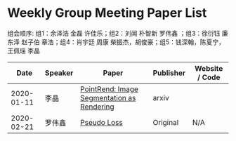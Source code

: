# Weekly Group Meeting Paper List

组会顺序: 组1：余泽浩 金磊 许佳乐；组2：刘闻 朴智新 罗伟鑫 ；组3：徐衍钰 廉东泽 赵子伯 章浩；组4：肖宇廷 周康  柴振杰，胡俊豪；组5：钱深翰，陈夏宁，王佩瑶  李晶

| Date | Speaker | Paper | Publisher | Website / Code |
| ---- | ------- | ----- | --------- | -------------- |
| 2020-01-11 | 李晶 | [PointRend: Image Segmentation as Rendering](https://arxiv.org/abs/1912.08193) | arxiv |
| 2020-02-21 | 罗伟鑫 | [Pseudo Loss](https://github.com/svip-lab/Weekly_Group_Meeting_Paper_List/blob/master/slides/2020.2.21%20luo.pptx) | Original | N/A |
